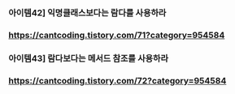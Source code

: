 ### 아이템42] 익명클래스보다는 람다를 사용하라
### https://cantcoding.tistory.com/71?category=954584

### 아이템43] 람다보다는 메서드 참조를 사용하라
### https://cantcoding.tistory.com/72?category=954584